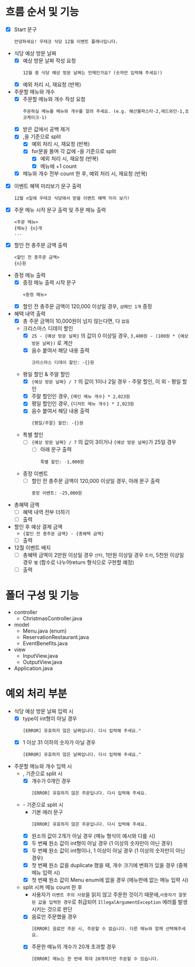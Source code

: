 # 흐름 순서 및 기능

* [x] Start 문구
    ```
    안녕하세요! 우테코 식당 12월 이벤트 플래너입니다.
    ```
* 식당 예상 방문 날짜
    * [x] 예상 방문 날짜 작성 요청
      ```
      12월 중 식당 예상 방문 날짜는 언제인가요? (숫자만 입력해 주세요!)
      ```
    * [x] 예외 처리 시, 재요청 (반복)
* 주문할 메뉴와 개수
    * [x] 주문할 메뉴와 개수 작성 요청
      ```
      주문하실 메뉴를 메뉴와 개수를 알려 주세요. (e.g. 해산물파스타-2,레드와인-1,초코케이크-1)
      ```
    * [x] 받은 값에서 공백 제거
    * [x] ,을 기준으로 split
        * [x] 예외 처리 시, 재요청 (반복)
        * [x] for문을 돌며 각 값에 -을 기준으로 split
            * [x] 예외 처리 시, 재요청 (반복)
            * [x] 메뉴에 +1 count
    * [x] 메뉴와 개수 전부 count 한 후, 예외 처리 시, 재요청 (반복)
* [x] 이벤트 혜텍 미리보기 문구 출력
  ```
  12월 n일에 우테코 식당에서 받을 이벤트 혜택 미리 보기!
  ```
* [x] 주문 메뉴 시작 문구 출력 및 주문 메뉴 출력
  ```
  <주문 메뉴>
  {메뉴} {n}개
  ...
  ```
* [x] 할인 전 총주문 금액 출력
  ```
  <할인 전 총주문 금액>
  {n}원
  ```
* 증정 메뉴 출력
    * [x] 증정 메뉴 출력 시작 문구
      ```
      <증정 메뉴>
      ```
    * [x] 할인 전 총주문 금액이 120,000 이상일 경우, `샴페인 1개` 증정
* 혜택 내역 출력
    * [x] 총 주문 금액이 10,000원이 넘지 않는다면, 다 `없음`
    * 크리스마스 디데이 할인
        * [x] `25 - {예상 방문 날짜}` 의 값이 0 이상일 경우, `3,400원 - (100원 * {예상 방문 날짜})` 로 계산
        * [x] 음수 붙여서 해당 내용 출력
          ```
          크리스마스 디데이 할인: -{}원
          ```
    * 평일 할인 & 주말 할인
        * [x] `{예상 방문 날짜} / 7` 의 값이 1이나 2일 경우 - 주말 할인, 이 외 - 평일 할인
        * [x] 주말 할인인 경우, `{메인 메뉴 개수} * 2,023원`
        * [x] 평일 할인인 경우, `{디저트 메뉴 개수} * 2,023원`
        * [x] 음수 붙여서 해당 내용 출력
          ```
          {평일/주말} 할인: -{}원
          ```
    * 특별 할인
        * [ ] `{예상 방문 날짜} / 7` 의 값이 3이거나 `{예상 방문 날짜}`가 25일 경우
            * [ ] 아래 문구 출력
              ```
              특별 할인: -1,000원
              ```
    * 증정 이벤트
        * [ ] 할인 전 총주문 금액이 120,000 이상일 경우, 아래 문구 출력
          ```
          증정 이벤트: -25,000원
          ```
* 총혜택 금액
    * [ ] 혜택 내역 전부 더하기
    * [ ] 출력
* 할인 후 예상 결제 금액
    * `{할인 전 총주문 금액} - {총해택 금액}`
    * [ ] 출력
* 12월 이벤트 배지
    * [ ] 총혜택 금액이 2만원 이상일 경우 `산타`, 1만원 이상일 경우 `트리`, 5천원 이상일 경우 `별` (함수로 나누어return 형식으로 구현할 예정)
    * [ ] 출력

# 폴더 구성 및 기능

* controller
    * ChristmasController.java
* model
    * Menu.java (enum)
    * ReservationRestaurant.java
    * EventBenefits.java
* view
    * InputView.java
    * OutputView.java
* Application.java

# 예외 처리 부분

* 식당 예상 방문 날짜 입력 시
    * [x] type이 int형이 아닐 경우
      ```
      [ERROR] 유효하지 않은 날짜입니다. 다시 입력해 주세요."
      ```
    * [x] 1 이상 31 이하의 숫자가 아닐 경우
      ```
      [ERROR] 유효하지 않은 날짜입니다. 다시 입력해 주세요."
      ```
* 주문할 메뉴와 개수 입력 시
    * , 기준으로 split 시
        * [x] 개수가 0개인 경우
          ```
          [ERROR] 유효하지 않은 주문입니다. 다시 입력해 주세요.
          ```
    * \- 기준으로 split 시
        * 기본 에러 문구
          ```
          [ERROR] 유효하지 않은 주문입니다. 다시 입력해 주세요.
          ```
        * [x] 원소의 값이 2개가 아닐 경우 (메뉴 형식이 예시와 다를 시)
        * [x] 두 번째 원소 값이 int형이 아닐 경우 (1 이상의 숫자만이 아닌 경우)
        * [x] 두 번째 원소 값이 int형이나, 1 이상이 아닐 경우 (1 이상의 숫자만이 아닌 경우)
        * [x] 첫 번째 원소 값을 duplicate 했을 때, 개수 크기에 변화가 있을 경우 (중복 메뉴 입력 시)
        * [x] 첫 번째 원소 값이 Menu enum에 없을 경우 (메뉴판에 없는 메뉴 입력 시)
    * split 시켜 메뉴 count 한 후
        * 사용자가 `이벤트 주의 사항`을 읽지 않고 주문한 것이기 때문에,`사용자가 잘못된 값을 입력한 경우`로 취급되어 
          `IllegalArgumentException` 에러를 발생시키는 것으로 판단
        * [x] 음료만 주문했을 경우
          ```
          [ERROR] 음료만 주문 시, 주문할 수 없습니다. 다른 메뉴와 함께 선택해주세요.
          ```
        * [x] 주문한 메뉴의 개수가 20개 초과할 경우
          ```
          [ERROR] 메뉴는 한 번에 최대 20개까지만 주문할 수 있습니다.
          ```